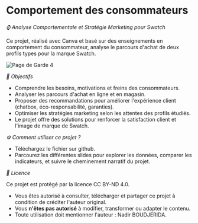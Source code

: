 # Comportement des consommateurs

*⌚ Analyse Comportementale et Stratégie Marketing pour Swatch*

Ce projet, réalisé avec Canva et basé sur des enseignements en comportement du consommateur, analyse le parcours d'achat de deux profils types pour la marque Swatch.

![Page de Garde 4 ](https://github.com/user-attachments/assets/f81b91ed-73d7-40da-895b-b5172dcbbe6b)

*🎯 Objectifs*

- Comprendre les besoins, motivations et freins des consommateurs.
- Analyser les parcours d'achat en ligne et en magasin.
- Proposer des recommandations pour améliorer l'expérience client (chatbox, éco-responsabilité, garanties).
- Optimiser les stratégies marketing selon les attentes des profils étudiés.
- Le projet offre des solutions pour renforcer la satisfaction client et l'image de marque de Swatch.

*⚙️ Comment utiliser ce projet ?*

- Téléchargez le fichier sur github.
- Parcourez les différentes slides pour explorer les données, comparer les indicateurs, et suivre le cheminement narratif du projet.

*📄 Licence*

Ce projet est protégé par la licence CC BY-ND 4.0.

- Vous êtes autorisé à consulter, télécharger et partager ce projet à condition de créditer l'auteur original.
- Vous **n'êtes pas autorisé** à modifier, transformer ou adapter le contenu.
- Toute utilisation doit mentionner l'auteur : Nadir BOUDJERIDA.
